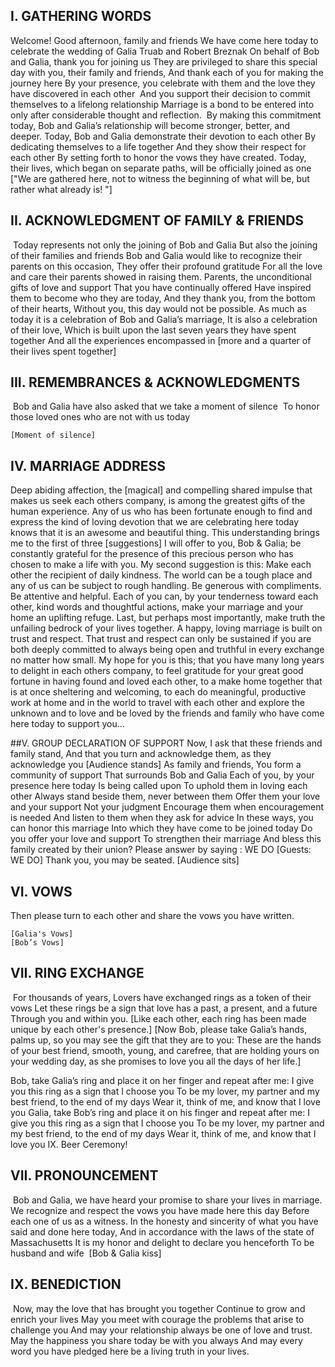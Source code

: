 ## I. GATHERING WORDS 
Welcome! Good afternoon, family and friends We have come here today to celebrate the wedding of Galia Truab and Robert Breznak
On behalf of Bob and Galia, thank you for joining us They are privileged to share this special day with you, their family and friends, And thank each of you for making the journey here By your presence, you celebrate with them and the love they have discovered in each other
 And you support their decision to commit themselves to a lifelong relationship
Marriage is a bond to be entered into only after considerable thought and reflection. 
By making this commitment today, Bob and Galia’s relationship will become stronger, better, and deeper. Today, Bob and Galia demonstrate their devotion to each other By dedicating themselves to a life together And they show their respect for each other By setting forth to honor the vows they have created. Today, their lives, which began on separate paths, will be officially joined as one
["We are gathered here, not to witness the beginning of what will be, but rather what already is! "]

## II. ACKNOWLEDGMENT OF FAMILY & FRIENDS
 Today represents not only the joining of Bob and Galia But also the joining of their families and friends
Bob and Galia would like to recognize their parents on this occasion, They offer their profound gratitude For all the love and care their parents showed in raising them. Parents, the unconditional gifts of love and support That you have continually offered Have inspired them to become who they are today, And they thank you, from the bottom of their hearts, Without you, this day would not be possible.
As much as today it is a celebration of Bob and Galia’s marriage, It is also a celebration of their love, Which is built upon the last seven years they have spent together And all the experiences encompassed in [more and a quarter of their lives spent together]

## III. REMEMBRANCES & ACKNOWLEDGMENTS
 Bob and Galia have also asked that we take a moment  of silence  To honor those loved ones who are not with us today

    [Moment of silence]

## IV. MARRIAGE ADDRESS 
Deep abiding affection, the [magical] and compelling shared impulse that makes us seek each others company, is among the greatest gifts of the human experience. Any of us who has been fortunate enough to find and express the kind of loving devotion that we are celebrating here today knows that it is an awesome and beautiful thing.
This understanding brings me to the first of three [suggestions] I will offer to you, Bob & Galia; be constantly grateful for the presence of this precious person who has chosen to make a life with you.
My second suggestion is this: Make each other the recipient of daily kindness. The world can be a tough place and any of us can be subject to rough handling. Be generous with compliments. Be attentive and helpful. Each of you can, by your tenderness toward each other, kind words and thoughtful actions, make your marriage and your home an uplifting refuge.
Last, but perhaps most importantly, make truth the unfailing bedrock of your lives together. A happy, loving marriage is built on trust and respect. That trust and respect can only be sustained if you are both deeply committed to always being open and truthful in every exchange no matter how small.
My hope for you is this; that you have many long years to delight in each others company, to feel gratitude for your great good fortune in having found and loved each other, to a make home together that is at once sheltering and welcoming, to each do meaningful, productive work at home and in the world
to travel with each other and explore the unknown and to love and be loved by the friends and family who have come here today to support you…

##V. GROUP DECLARATION OF SUPPORT Now, I ask that these friends and family stand, And that you turn and acknowledge them, as they acknowledge you
[Audience stands]
As family and friends, You form a community of support That surrounds Bob and Galia Each of you, by your presence here today Is being called upon To uphold them in loving each other
Always stand beside them, never between them Offer them your love and your support Not your judgment Encourage them when encouragement is needed And listen to them when they ask for advice
In these ways, you can honor this marriage Into which they have come to be joined today
Do you offer your love and support To strengthen their marriage And bless this family created by their union?
Please answer by saying : WE DO
[Guests: WE DO]
Thank you, you may be seated.
[Audience sits]

## VI. VOWS 
Then please turn to each other and share the vows you have written.

    [Galia's Vows]
    [Bob’s Vows] 
## VII. RING EXCHANGE
 For thousands of years, Lovers have exchanged rings as a token of their vows Let these rings be a sign that love has a past, a present, and a future Through you and within you.
[Like each other, each ring has been made unique by each other's presence.] 
[Now Bob, please take Galia’s hands, palms up, so you may see the gift that they are to you:
These are the hands of your best friend, smooth, young, and carefree, that are holding yours on your wedding day, as she promises to love you all the days of her life.]

Bob, take Galia’s ring and place it on her finger and repeat after me:
I give you this ring as a sign that I choose you To be my lover, my partner and my best friend, to the end of my days Wear it, think of me, and know that I love you
Galia, take Bob’s ring and place it on his finger and repeat after me:
I give you this ring as a sign that I choose you To be my lover, my partner and my best friend, to the end of my days Wear it, think of me, and know that I love you
IX. Beer Ceremony! 
## VII. PRONOUNCEMENT
 Bob and Galia, we have heard your promise to share your lives in marriage. We recognize and respect the vows you have made here this day Before each one of us as a witness.
In the honesty and sincerity of what you have said and done here today, And in accordance with the laws of the state of Massachusetts It is my honor and delight to declare you henceforth To be husband and wife 
    [Bob & Galia kiss]

## IX. BENEDICTION
 Now, may the love that has brought you together Continue to grow and enrich your lives May you meet with courage the problems that arise to challenge you And may your relationship always be one of love and trust.
May the happiness you share today be with you always And may every word you have pledged here be a living truth in your lives.
